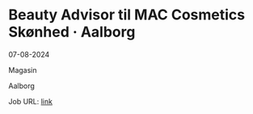 # Beauty Advisor til MAC Cosmetics Skønhed · Aalborg
07-08-2024

Magasin

Aalborg

Job URL: [link](https://karriere.magasin.dk/jobs/4804594-beauty-advisor-til-mac-cosmetics)



